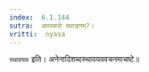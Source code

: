 ```yaml
---
index:  6.1.144
sutra:  अपस्करो रथाङ्गम्?।
vritti:  nyasa
---
```


`रथावयवः` इति। अनेनादिशब्दस्थावयववचनमाचष्टे॥
